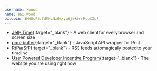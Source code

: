 ```yaml
---
username: kwood
name: Kai Wood
bitcoin: 1MHUcPfL7dMKLNxBvxyu6jekQrrRqpCZLP
---
```


* [Jelly Time](http://jellytime.net){:target="_blank"} - A web client for every browser and screen size
* [pnut-butter](https://www.npmjs.com/package/pnut-butter){:target="_blank"} - JavaScript API wrapper for Pnut
* [RtPaaSfP](https://rss-to-pnut-as-a-service-for-pnut.link/settings){:target="_blank"} - RSS feeds automagically posted to your timeline
* [User Powered Developer Incentive Program](http://www.updip.link){:target="_blank"} - The website you are using right now 